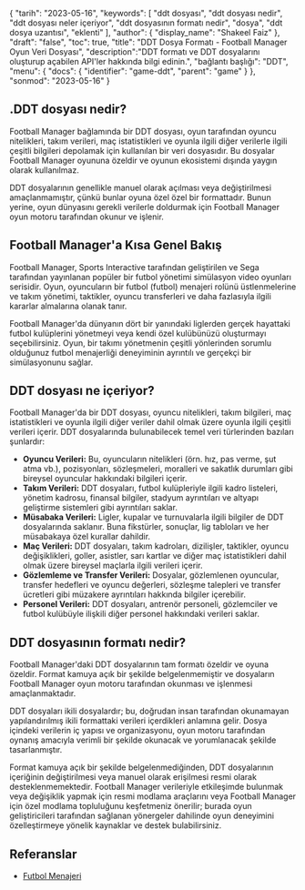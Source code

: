 {
"tarih": "2023-05-16",
  "keywords": [
"ddt dosyası",
"ddt dosyası nedir",
"ddt dosyası neler içeriyor",
"ddt dosyasının formatı nedir",
"dosya",
"ddt dosya uzantısı",
"eklenti"
],
  "author": {
"display_name": "Shakeel Faiz"
},
"draft": "false",
"toc": true,
"title": "DDT Dosya Formatı - Football Manager Oyun Veri Dosyası",
  "description":"DDT formatı ve DDT dosyalarını oluşturup açabilen API'ler hakkında bilgi edinin.",
"bağlantı başlığı": "DDT",
  "menu": {
    "docs": {
      "identifier": "game-ddt",
      "parent": "game"
}
},
"sonmod": "2023-05-16"
}

## .DDT dosyası nedir?

Football Manager bağlamında bir DDT dosyası, oyun tarafından oyuncu nitelikleri, takım verileri, maç istatistikleri ve oyunla ilgili diğer verilerle ilgili çeşitli bilgileri depolamak için kullanılan bir veri dosyasıdır. Bu dosyalar Football Manager oyununa özeldir ve oyunun ekosistemi dışında yaygın olarak kullanılmaz.

DDT dosyalarının genellikle manuel olarak açılması veya değiştirilmesi amaçlanmamıştır, çünkü bunlar oyuna özel özel bir formattadır. Bunun yerine, oyun dünyasını gerekli verilerle doldurmak için Football Manager oyun motoru tarafından okunur ve işlenir.

## Football Manager'a Kısa Genel Bakış

Football Manager, Sports Interactive tarafından geliştirilen ve Sega tarafından yayınlanan popüler bir futbol yönetimi simülasyon video oyunları serisidir. Oyun, oyuncuların bir futbol (futbol) menajeri rolünü üstlenmelerine ve takım yönetimi, taktikler, oyuncu transferleri ve daha fazlasıyla ilgili kararlar almalarına olanak tanır.

Football Manager'da dünyanın dört bir yanındaki liglerden gerçek hayattaki futbol kulüplerini yönetmeyi veya kendi özel kulübünüzü oluşturmayı seçebilirsiniz. Oyun, bir takımı yönetmenin çeşitli yönlerinden sorumlu olduğunuz futbol menajerliği deneyiminin ayrıntılı ve gerçekçi bir simülasyonunu sağlar.

## DDT dosyası ne içeriyor?

Football Manager'da bir DDT dosyası, oyuncu nitelikleri, takım bilgileri, maç istatistikleri ve oyunla ilgili diğer veriler dahil olmak üzere oyunla ilgili çeşitli verileri içerir. DDT dosyalarında bulunabilecek temel veri türlerinden bazıları şunlardır:

- **Oyuncu Verileri:** Bu, oyuncuların nitelikleri (örn. hız, pas verme, şut atma vb.), pozisyonları, sözleşmeleri, moralleri ve sakatlık durumları gibi bireysel oyuncular hakkındaki bilgileri içerir.
- **Takım Verileri:** DDT dosyaları, futbol kulüpleriyle ilgili kadro listeleri, yönetim kadrosu, finansal bilgiler, stadyum ayrıntıları ve altyapı geliştirme sistemleri gibi ayrıntıları saklar.
- **Müsabaka Verileri:** Ligler, kupalar ve turnuvalarla ilgili bilgiler de DDT dosyalarında saklanır. Buna fikstürler, sonuçlar, lig tabloları ve her müsabakaya özel kurallar dahildir.
- **Maç Verileri:** DDT dosyaları, takım kadroları, dizilişler, taktikler, oyuncu değişiklikleri, goller, asistler, sarı kartlar ve diğer maç istatistikleri dahil olmak üzere bireysel maçlarla ilgili verileri içerir.
- **Gözlemleme ve Transfer Verileri:** Dosyalar, gözlemlenen oyuncular, transfer hedefleri ve oyuncu değerleri, sözleşme talepleri ve transfer ücretleri gibi müzakere ayrıntıları hakkında bilgiler içerebilir.
- **Personel Verileri:** DDT dosyaları, antrenör personeli, gözlemciler ve futbol kulübüyle ilişkili diğer personel hakkındaki verileri saklar.

## DDT dosyasının formatı nedir?

Football Manager'daki DDT dosyalarının tam formatı özeldir ve oyuna özeldir. Format kamuya açık bir şekilde belgelenmemiştir ve dosyaların Football Manager oyun motoru tarafından okunması ve işlenmesi amaçlanmaktadır.

DDT dosyaları ikili dosyalardır; bu, doğrudan insan tarafından okunamayan yapılandırılmış ikili formattaki verileri içerdikleri anlamına gelir. Dosya içindeki verilerin iç yapısı ve organizasyonu, oyun motoru tarafından oynanış amacıyla verimli bir şekilde okunacak ve yorumlanacak şekilde tasarlanmıştır.

Format kamuya açık bir şekilde belgelenmediğinden, DDT dosyalarının içeriğinin değiştirilmesi veya manuel olarak erişilmesi resmi olarak desteklenmemektedir. Football Manager verileriyle etkileşimde bulunmak veya değişiklik yapmak için resmi modlama araçlarını veya Football Manager için özel modlama topluluğunu keşfetmeniz önerilir; burada oyun geliştiricileri tarafından sağlanan yönergeler dahilinde oyun deneyimini özelleştirmeye yönelik kaynaklar ve destek bulabilirsiniz.

## Referanslar
* [Futbol Menajeri](https://en.wikipedia.org/wiki/Football_Manager)


